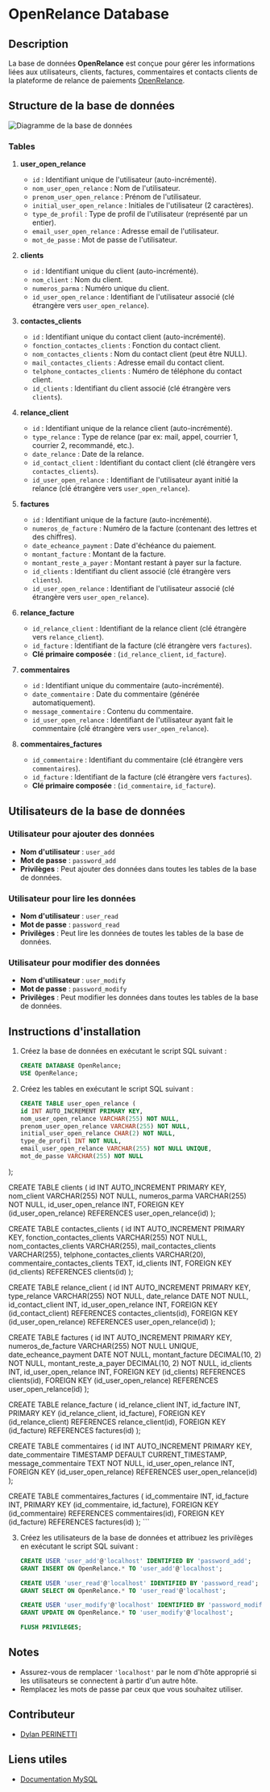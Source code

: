 # OpenRelance Database

## Description

La base de données **OpenRelance** est conçue pour gérer les informations liées aux utilisateurs, clients, factures, commentaires et contacts clients de la plateforme de relance de paiements [OpenRelance](https://github.com/dylanPerinetti/OpenRelance).

## Structure de la base de données

![Diagramme de la base de données](https://github.com/dylanPerinetti/OpenRelance/raw/main/DataBase/ImageMCD.png)

### Tables

1. **user_open_relance**
   - `id` : Identifiant unique de l'utilisateur (auto-incrémenté).
   - `nom_user_open_relance` : Nom de l'utilisateur.
   - `prenom_user_open_relance` : Prénom de l'utilisateur.
   - `initial_user_open_relance` : Initiales de l'utilisateur (2 caractères).
   - `type_de_profil` : Type de profil de l'utilisateur (représenté par un entier).
   - `email_user_open_relance` : Adresse email de l'utilisateur.
   - `mot_de_passe` : Mot de passe de l'utilisateur.

2. **clients**
   - `id` : Identifiant unique du client (auto-incrémenté).
   - `nom_client` : Nom du client.
   - `numeros_parma` : Numéro unique du client.
   - `id_user_open_relance` : Identifiant de l'utilisateur associé (clé étrangère vers `user_open_relance`).

3. **contactes_clients**
   - `id` : Identifiant unique du contact client (auto-incrémenté).
   - `fonction_contactes_clients` : Fonction du contact client.
   - `nom_contactes_clients` : Nom du contact client (peut être NULL).
   - `mail_contactes_clients` : Adresse email du contact client.
   - `telphone_contactes_clients` : Numéro de téléphone du contact client.
   - `id_clients` : Identifiant du client associé (clé étrangère vers `clients`).

4. **relance_client**
   - `id` : Identifiant unique de la relance client (auto-incrémenté).
   - `type_relance` : Type de relance (par ex: mail, appel, courrier 1, courrier 2, recommandé, etc.).
   - `date_relance` : Date de la relance.
   - `id_contact_client` : Identifiant du contact client (clé étrangère vers `contactes_clients`).
   - `id_user_open_relance` : Identifiant de l'utilisateur ayant initié la relance (clé étrangère vers `user_open_relance`).

5. **factures**
   - `id` : Identifiant unique de la facture (auto-incrémenté).
   - `numeros_de_facture` : Numéro de la facture (contenant des lettres et des chiffres).
   - `date_echeance_payment` : Date d'échéance du paiement.
   - `montant_facture` : Montant de la facture.
   - `montant_reste_a_payer` : Montant restant à payer sur la facture.
   - `id_clients` : Identifiant du client associé (clé étrangère vers `clients`).
   - `id_user_open_relance` : Identifiant de l'utilisateur associé (clé étrangère vers `user_open_relance`).

6. **relance_facture**
   - `id_relance_client` : Identifiant de la relance client (clé étrangère vers `relance_client`).
   - `id_facture` : Identifiant de la facture (clé étrangère vers `factures`).
   - **Clé primaire composée** : (`id_relance_client`, `id_facture`).

7. **commentaires**
   - `id` : Identifiant unique du commentaire (auto-incrémenté).
   - `date_commentaire` : Date du commentaire (générée automatiquement).
   - `message_commentaire` : Contenu du commentaire.
   - `id_user_open_relance` : Identifiant de l'utilisateur ayant fait le commentaire (clé étrangère vers `user_open_relance`).

8. **commentaires_factures**
   - `id_commentaire` : Identifiant du commentaire (clé étrangère vers `commentaires`).
   - `id_facture` : Identifiant de la facture (clé étrangère vers `factures`).
   - **Clé primaire composée** : (`id_commentaire`, `id_facture`).

## Utilisateurs de la base de données

### Utilisateur pour ajouter des données

- **Nom d'utilisateur** : `user_add`
- **Mot de passe** : `password_add`
- **Privilèges** : Peut ajouter des données dans toutes les tables de la base de données.

### Utilisateur pour lire les données

- **Nom d'utilisateur** : `user_read`
- **Mot de passe** : `password_read`
- **Privilèges** : Peut lire les données de toutes les tables de la base de données.

### Utilisateur pour modifier des données

- **Nom d'utilisateur** : `user_modify`
- **Mot de passe** : `password_modify`
- **Privilèges** : Peut modifier les données dans toutes les tables de la base de données.

## Instructions d'installation

1. Créez la base de données en exécutant le script SQL suivant :
    ```sql
    CREATE DATABASE OpenRelance;
    USE OpenRelance;
    ```

2. Créez les tables en exécutant le script SQL suivant :
    ```sql
   CREATE TABLE user_open_relance (
    id INT AUTO_INCREMENT PRIMARY KEY,
    nom_user_open_relance VARCHAR(255) NOT NULL,
    prenom_user_open_relance VARCHAR(255) NOT NULL,
    initial_user_open_relance CHAR(2) NOT NULL,
    type_de_profil INT NOT NULL,
    email_user_open_relance VARCHAR(255) NOT NULL UNIQUE,
    mot_de_passe VARCHAR(255) NOT NULL
);

CREATE TABLE clients (
    id INT AUTO_INCREMENT PRIMARY KEY,
    nom_client VARCHAR(255) NOT NULL,
    numeros_parma VARCHAR(255) NOT NULL,
    id_user_open_relance INT,
    FOREIGN KEY (id_user_open_relance) REFERENCES user_open_relance(id)
);

CREATE TABLE contactes_clients (
    id INT AUTO_INCREMENT PRIMARY KEY,
    fonction_contactes_clients VARCHAR(255) NOT NULL,
    nom_contactes_clients VARCHAR(255),
    mail_contactes_clients VARCHAR(255),
    telphone_contactes_clients VARCHAR(20),
    commentaire_contactes_clients TEXT,
    id_clients INT,
    FOREIGN KEY (id_clients) REFERENCES clients(id)
);

CREATE TABLE relance_client (
    id INT AUTO_INCREMENT PRIMARY KEY,
    type_relance VARCHAR(255) NOT NULL,
    date_relance DATE NOT NULL,
    id_contact_client INT,
    id_user_open_relance INT,
    FOREIGN KEY (id_contact_client) REFERENCES contactes_clients(id),
    FOREIGN KEY (id_user_open_relance) REFERENCES user_open_relance(id)
);

CREATE TABLE factures (
    id INT AUTO_INCREMENT PRIMARY KEY,
    numeros_de_facture VARCHAR(255) NOT NULL UNIQUE,
    date_echeance_payment DATE NOT NULL,
    montant_facture DECIMAL(10, 2) NOT NULL,
    montant_reste_a_payer DECIMAL(10, 2) NOT NULL,
    id_clients INT,
    id_user_open_relance INT,
    FOREIGN KEY (id_clients) REFERENCES clients(id),
    FOREIGN KEY (id_user_open_relance) REFERENCES user_open_relance(id)
);

CREATE TABLE relance_facture (
    id_relance_client INT,
    id_facture INT,
    PRIMARY KEY (id_relance_client, id_facture),
    FOREIGN KEY (id_relance_client) REFERENCES relance_client(id),
    FOREIGN KEY (id_facture) REFERENCES factures(id)
);

CREATE TABLE commentaires (
    id INT AUTO_INCREMENT PRIMARY KEY,
    date_commentaire TIMESTAMP DEFAULT CURRENT_TIMESTAMP,
    message_commentaire TEXT NOT NULL,
    id_user_open_relance INT,
    FOREIGN KEY (id_user_open_relance) REFERENCES user_open_relance(id)
);

CREATE TABLE commentaires_factures (
    id_commentaire INT,
    id_facture INT,
    PRIMARY KEY (id_commentaire, id_facture),
    FOREIGN KEY (id_commentaire) REFERENCES commentaires(id),
    FOREIGN KEY (id_facture) REFERENCES factures(id)
);
    ```

3. Créez les utilisateurs de la base de données et attribuez les privilèges en exécutant le script SQL suivant :
    ```sql
    CREATE USER 'user_add'@'localhost' IDENTIFIED BY 'password_add';
    GRANT INSERT ON OpenRelance.* TO 'user_add'@'localhost';

    CREATE USER 'user_read'@'localhost' IDENTIFIED BY 'password_read';
    GRANT SELECT ON OpenRelance.* TO 'user_read'@'localhost';

    CREATE USER 'user_modify'@'localhost' IDENTIFIED BY 'password_modify';
    GRANT UPDATE ON OpenRelance.* TO 'user_modify'@'localhost';

    FLUSH PRIVILEGES;
    ```

## Notes

- Assurez-vous de remplacer `'localhost'` par le nom d'hôte approprié si les utilisateurs se connectent à partir d'un autre hôte.
- Remplacez les mots de passe par ceux que vous souhaitez utiliser.

## Contributeur

- [Dylan PERINETTI](https://github.com/dylanPerinetti/)

## Liens utiles

- [Documentation MySQL](https://dev.mysql.com/doc/)
